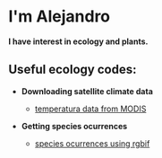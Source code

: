 <h1>I'm Alejandro </h1>
<b> I have interest in ecology and plants. </b> 
 
<h2> Useful ecology codes:</h2>

- <b>Downloading satellite climate data</b>
  - [temperatura data from MODIS](https://github.com/AlejandroJaramilloUran/ee_temperature_info)
  
- <b>Getting species ocurrences</b>
  - [species ocurrences using rgbif](https://github.com/AlejandroJaramilloUran/getting_sp_ocurrences/tree/main)





<!--
**AlejandroJaramilloUran/AlejandroJaramilloUran** is a ✨ _special_ ✨ repository because its `README.md` (this file) appears on your GitHub profile.

Here are some ideas to get you started:

- 🔭 I’m currently working on ...
- 🌱 I’m currently learning ...
- 👯 I’m looking to collaborate on ...
- 🤔 I’m looking for help with ...
- 💬 Ask me about ...
- 📫 How to reach me: ...
- 😄 Pronouns: ...
- ⚡ Fun fact: ...
-->
